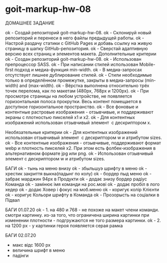 # goit-markup-hw-08

ДОМАШНЕЕ ЗАДАНИЕ

ok - Создай репозиторий goit-markup-hw-08.
ok - Склонируй новый репозиторий и перенеси в него файлы предыдущей работы.
ok - Настрой раздачу статики с GitHub Pages и добавь ссылку на живую страницу в шапку GitHub-репозитория.
ok - Сверстай адаптивную версию всех страниц и элементов макета.
Дополнительные критерии
ok - Создан репозиторий goit-markup-hw-08.
ok - Использован препроцессор SASS.
ok - При написании стилей использован Mobile-first подход и медиа-функция min-width.
ok - В медиа-запросах отсутствует лишнее дублирование стилей.
ok - Стили необходимые только в определённом промежутке, закрыты в медиа-запросы (min-width) and (max-width).
ok - Вёрстка выполнена относительно трёх точек перелома, как по макетам (480px, 768px и 1200px).
ok - При просмотре страницы на любом устройстве, не появляется горизонтальная полоса прокрутки. Весь контент помещается в доступное горизонтальное пространство.
ok - Все фоновые и контентные растровые изображения - отзывчивые, и поддерживают экраны с плотностью пикселей x1 и x2.
ok - Для контентных изображений использован отзывчивый элемент <img> c дескриптором x.

Необязательные критерии
ok - Для контентных изображений использован отзывчивый элемент <img> c дескриптором w и атрибутом sizes.
ok - Все контентные изображения - отзывчивые, поддерживают формат webp и плотность пикселей x2. При этом есть фолбек-изображения в альтернативном формате jpg или png.
ok - Использован отзывчивый элемент <picture> c дескриптором w и атрибутом sizes.

БАГИ
ok - тынь на меню внизу
ok - збыльшуэ шрифту в меню
ok - хрестик закриття выкна(падынг по колу)
ok - бордер пыд меню
ok - забрає марджин 94рх в Продукти
ok - додає знизу бордер радіус Команда
ok - замінює імя команди на рос.мові
ok - додає пробіл в лого хедер
ok - додає Ховер і фокус на моб.меню
ok - коригує колір Клієнти
ok - коригує Кольори шрифту в Команда
ok - Прозорысть на соціалки в Підвал

БАГИ 01.07.20
ok - 1. на 480 и 768 - не похоже на макет члени команди. смотри картинку. из-за того, что ограничена ширина картинки при изменении плотности - подгружаются не того размера картинки.
ok - 2. на 1200 px - у картинки героя появляется серая рамка

БАГИ 02.07.20

- макс відс 1600 рх
- величина шрифт в меню
- падінги
